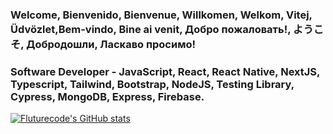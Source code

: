 ### Welcome, Bienvenido, Bienvenue, Willkomen, Welkom, Vitej, Üdvözlet,Bem-vindo, Bine ai venit, Добро пожаловать!, ようこそ, Добродошли, Ласкаво просимо!

### Software Developer - JavaScript, React, React Native, NextJS, Typescript, Tailwind, Bootstrap, NodeJS, Testing Library, Cypress, MongoDB, Express, Firebase.

[![Fluturecode's GitHub stats](https://github-readme-stats.vercel.app/api?username=fluturecode)](https://github.com/fluturecode/github-readme-stats)
